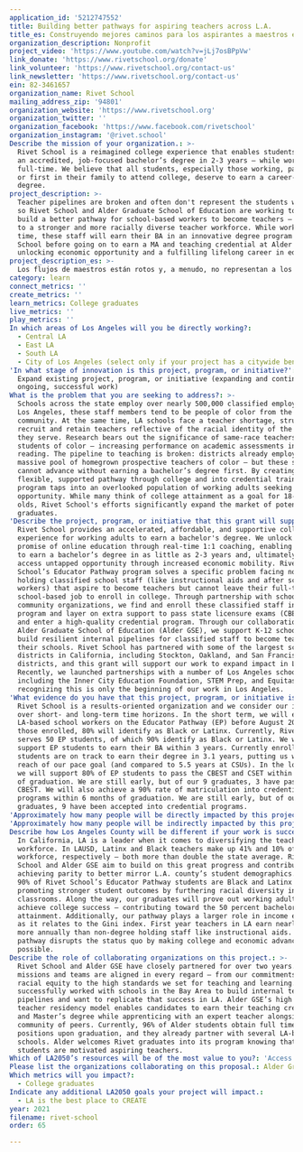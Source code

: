 ```yaml
---
application_id: '5212747552'
title: Building better pathways for aspiring teachers across L.A.
title_es: Construyendo mejores caminos para los aspirantes a maestros en L.A.
organization_description: Nonprofit
project_video: 'https://www.youtube.com/watch?v=jLj7osBPpVw'
link_donate: 'https://www.rivetschool.org/donate'
link_volunteer: 'https://www.rivetschool.org/contact-us'
link_newsletter: 'https://www.rivetschool.org/contact-us'
ein: 82-3461657
organization_name: Rivet School
mailing_address_zip: '94801'
organization_website: 'https://www.rivetschool.org'
organization_twitter: ''
organization_facebook: 'https://www.facebook.com/rivetschool'
organization_instagram: '@rivet.school'
Describe the mission of your organization.: >-
  Rivet School is a reimagined college experience that enables students to earn
  an accredited, job-focused bachelor’s degree in 2-3 years — while working
  full-time. We believe that all students, especially those working, parenting,
  or first in their family to attend college, deserve to earn a career-boosting
  degree.
project_description: >-
  Teacher pipelines are broken and often don't represent the students we serve,
  so Rivet School and Alder Graduate School of Education are working together to
  build a better pathway for school-based workers to become teachers – leading
  to a stronger and more racially diverse teacher workforce. While working full
  time, these staff will earn their BA in an innovative degree program at Rivet
  School before going on to earn a MA and teaching credential at Alder GSE –
  unlocking economic opportunity and a fulfilling lifelong career in education.
project_description_es: >-
  Los flujos de maestros están rotos y, a menudo, no representan a los estudiantes a los que servimos, por lo que Rivet School y Alder Graduate School of Education están trabajando juntas para construir un mejor camino para que los trabajadores escolares se conviertan en maestros, lo que lleva una fuerza laboral de maestros más fuerte y con mayor diversidad racial. Mientras trabajan a tiempo completo, estes empleados obtendrán sus licencias en un programa de grado innovador en Rivet School antes de obtener unas maestrías y unas credenciales de enseñanza en Alder GSE, lo que abrirá unas oportunidades económicas y unas carreras educativas satisfactorias para todas las vidas.
category: learn
connect_metrics: ''
create_metrics: ''
learn_metrics: College graduates
live_metrics: ''
play_metrics: ''
In which areas of Los Angeles will you be directly working?:
  - Central LA
  - East LA
  - South LA
  - City of Los Angeles (select only if your project has a citywide benefit)
'In what stage of innovation is this project, program, or initiative?': >-
  Expand existing project, program, or initiative (expanding and continuing
  ongoing, successful work)
What is the problem that you are seeking to address?: >-
  Schools across the state employ over nearly 500,000 classified employees. In
  Los Angeles, these staff members tend to be people of color from the local
  community. At the same time, LA schools face a teacher shortage, struggling to
  recruit and retain teachers reflective of the racial identity of the students
  they serve. Research bears out the significance of same-race teachers for
  students of color – increasing performance on academic assessments in math and
  reading. The pipeline to teaching is broken: districts already employ a
  massive pool of homegrown prospective teachers of color — but these staff
  cannot advance without earning a bachelor’s degree first. By creating a more
  flexible, supported pathway through college and into credential training, our
  program taps into an overlooked population of working adults seeking
  opportunity. While many think of college attainment as a goal for 18-22 year
  olds, Rivet School's efforts significantly expand the market of potential
  graduates.
'Describe the project, program, or initiative that this grant will support to address the problem identified.': >-
  Rivet School provides an accelerated, affordable, and supportive college
  experience for working adults to earn a bachelor's degree. We unlock the
  promise of online education through real-time 1:1 coaching, enabling students
  to earn a bachelor’s degree in as little as 2-3 years and, ultimately, to
  access untapped opportunity through increased economic mobility. Rivet
  School’s Educator Pathway program solves a specific problem facing non-degree
  holding classified school staff (like instructional aids and after school
  workers) that aspire to become teachers but cannot leave their full-time
  school-based job to enroll in college. Through partnership with schools and
  community organizations, we find and enroll these classified staff into our
  program and layer on extra support to pass state licensure exams (CBEST/CSET)
  and enter a high-quality credential program. Through our collaboration with
  Alder Graduate School of Education (Alder GSE), we support K-12 schools to
  build resilient internal pipelines for classified staff to become teachers in
  their schools. Rivet School has partnered with some of the largest school
  districts in California, including Stockton, Oakland, and San Francisco school
  districts, and this grant will support our work to expand impact in LA.
  Recently, we launched partnerships with a number of Los Angeles schools
  including the Inner City Education Foundation, STEM Prep, and Equitas Academy,
  recognizing this is only the beginning of our work in Los Angeles.
'What evidence do you have that this project, program, or initiative is or will be successful, and how will you define and measure success?': >-
  Rivet School is a results-oriented organization and we consider our impact
  over short- and long-term time horizons. In the short term, we will enroll 100
  LA-based school workers on the Educator Pathway (EP) before August 2022. Of
  those enrolled, 80% will identify as Black or Latinx. Currently, Rivet School
  serves 50 EP students, of which 90% identify as Black or Latinx. We will also
  support EP students to earn their BA within 3 years. Currently enrolled
  students are on track to earn their degree in 3.1 years, putting us within
  reach of our pace goal (and compared to 5.5 years at CSUs). In the long term,
  we will support 80% of EP students to pass the CBEST and CSET within 6 months
  of graduation. We are still early, but of our 9 graduates, 3 have passed the
  CBEST. We will also achieve a 90% rate of matriculation into credential
  programs within 6 months of graduation. We are still early, but of our 9
  graduates, 9 have been accepted into credential programs.
'Approximately how many people will be directly impacted by this project, program, or initiative?': '100'
'Approximately how many people will be indirectly impacted by this project, program, or initiative?': '3000'
Describe how Los Angeles County will be different if your work is successful.: >-
  In California, LA is a leader when it comes to diversifying the teacher
  workforce. In LAUSD, Latinx and Black teachers make up 41% and 10% of the
  workforce, respectively – both more than double the state average. Rivet
  School and Alder GSE aim to build on this great progress and contribute toward
  achieving parity to better mirror L.A. county’s student demographics. Nearly
  90% of Rivet School’s Educator Pathway students are Black and Latinx –
  promoting stronger student outcomes by furthering racial diversity in LA’s
  classrooms. Along the way, our graduates will prove out working adults can
  achieve college success – contributing toward the 50 percent bachelor's degree
  attainment. Additionally, our pathway plays a larger role in income equality
  as it relates to the Gini index. First year teachers in LA earn nearly $26K
  more annually than non-degree holding staff like instructional aids. Our
  pathway disrupts the status quo by making college and economic advancement
  possible.
Describe the role of collaborating organizations on this project.: >-
  Rivet School and Alder GSE have closely partnered for over two years. Our
  missions and teams are aligned in every regard – from our commitments to
  racial equity to the high standards we set for teaching and learning. We’ve
  successfully worked with schools in the Bay Area to build internal teacher
  pipelines and want to replicate that success in LA. Alder GSE’s high touch
  teacher residency model enables candidates to earn their teaching credential
  and Master’s degree while apprenticing with an expert teacher alongside a
  community of peers. Currently, 96% of Alder students obtain full time teaching
  positions upon graduation, and they already partner with several LA-based
  schools. Alder welcomes Rivet graduates into its program knowing that our
  students are motivated aspiring teachers.
Which of LA2050’s resources will be of the most value to you?: 'Access to the LA2050 community,Communications support'
Please list the organizations collaborating on this proposal.: Alder Graduate School of Education
Which metrics will you impact?:
  - College graduates
Indicate any additional LA2050 goals your project will impact.:
  - LA is the best place to CREATE
year: 2021
filename: rivet-school
order: 65

---
```

